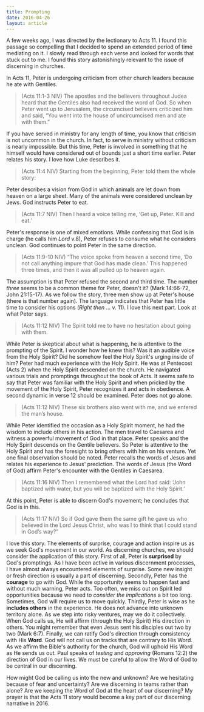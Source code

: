 ```yaml
---
title: Prompting
date: 2016-04-26
layout: article
---
```

 
A few weeks ago, I was directed by the lectionary to Acts 11. I found this passage so compelling that I decided to spend an extended period of time mediating on it. I slowly read through each verse and looked for words that stuck out to me. I found this story astonishingly relevant to the issue of discerning in churches.

In Acts 11, Peter is undergoing criticism from other church leaders because he ate with Gentiles.

>(Acts 11:1-3 NIV) The apostles and the believers throughout Judea heard that the Gentiles also had received the word of God. So when Peter went up to Jerusalem, the circumcised believers criticized him and said, “You went into the house of uncircumcised men and ate with them.”

If you have served in ministry for any length of time, you know that criticism is not uncommon in the church. In fact, to serve in ministry without criticism is nearly impossible. But this time, Peter is involved in something that he himself would have considered out of bounds just a short time earlier. Peter relates his story. I love how Luke describes it.

>(Acts 11:4 NIV) Starting from the beginning, Peter told them the whole story:

Peter describes a vision from God in which animals are let down from heaven on a large sheet. Many of the animals were considered unclean by Jews. God instructs Peter to eat.

>(Acts 11:7 NIV) Then I heard a voice telling me, ‘Get up, Peter. Kill and eat.’

Peter's response is one of mixed emotions. While confessing that God is in charge (he calls him _Lord_ v.8), Peter refuses to consume what he considers unclean. God continues to point Peter in the same direction.

>(Acts 11:9-10 NIV) “The voice spoke from heaven a second time, ‘Do not call anything impure that God has made clean.’ This happened three times, and then it was all pulled up to heaven again.

The assumption is that Peter refused the second and third time. The number _three_ seems to be a common theme for Peter, doesn't it? (Mark 14:66-72, John 21:15-17). As we follow the story, three men show up at Peter's house (there is that number again). The language indicates that Peter has little time to consider his options (_Right then_ ... v. 11). I love this next part. Look at what Peter says.

>(Acts 11:12 NIV) The Spirit told me to have no hesitation about going with them. 

While Peter is skeptical about what is happening, he is attentive to the prompting of the Spirit. I wonder how he knew this? Was it an audible voice from the Holy Spirit? Did he somehow feel the Holy Spirit's urging inside of him? Peter had much experience with the Holy Spirit. He was at Pentecost (Acts 2) when the Holy Spirit descended on the church. He navigated various trials and promptings throughout the book of Acts. It seems safe to say that Peter was familiar with the Holy Spirit and when pricked by the movement of the Holy Spirit, Peter recognizes it and acts in obedience. A second dynamic in verse 12 should be examined. Peter does not go alone. 

>(Acts 11:12 NIV) These six brothers also went with me, and we entered the man’s house.

While Peter identified the occasion as a Holy Spirit moment, he had the wisdom to include others in his action. The men travel to Caesarea and witness a powerful movement of God in that place. Peter speaks and the Holy Spirit descends on the Gentile believers. So Peter is attentive to the Holy Spirit and has the foresight to bring others with him on his venture. Yet one final observation should be noted. Peter recalls the words of Jesus and relates his experience to Jesus' prediction. The words of Jesus (the Word of God) affirm Peter's encounter with the Gentiles in Caesarea.

>(Acts 11:16 NIV) Then I remembered what the Lord had said: ‘John baptized with water, but you will be baptized with the Holy Spirit.’

At this point, Peter is able to discern God's movement; he concludes that God is in this.

>(Acts 11:17 NIV) So if God gave them the same gift he gave us who believed in the Lord Jesus Christ, who was I to think that I could stand in God’s way?”

I love this story. The elements of surprise, courage and action inspire us as we seek God's movement in our world. As discerning churches, we should consider the application of this story. First of all, Peter is **surprised** by God's promptings. As I have been active in various discernment processes, I have almost always encountered elements of surprise. Some new insight or fresh direction is usually a part of discerning. Secondly, Peter has the **courage** to go with God. While the opportunity seems to happen fast and without much warning, Peter acts. Too often, we miss out on Spirit led opportunities because we need to _consider the implications_ a bit too long. Sometimes, God will require us to move quickly. Thirdly, Peter is wise as he **includes others** in the experience. He does not advance into unknown territory alone. As we step into risky ventures, may we do it collectively. When God calls us, He will affirm (through the Holy Spirit) His direction in others. You might remember that even Jesus sent his disciples out two by two (Mark 6:7). Finally, we can ratify God's direction through consistency with His **Word**. God will not call us on tracks that are contrary to His Word. As we affirm the Bible's authority for the church, God will uphold His Word as He sends us out. Paul speaks of _testing_ and _approving_ (Romans 12:2) the direction of God in our lives. We must be careful to allow the Word of God to be central in our discerning.

How might God be calling us into the new and unknown? Are we hesitating because of fear and uncertainty? Are we discerning in teams rather than alone? Are we keeping the Word of God at the heart of our discerning? My prayer is that the Acts 11 story would become a key part of our discerning narrative in 2016.




